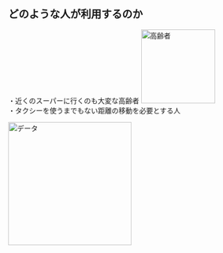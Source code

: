 ## どのような人が利用するのか

・近くのスーパーに行くのも大変な高齢者
<img width="150px" alt="高齢者" src="http://kids.wanpug.com/illust/illust2242.png"> <br>
・タクシーを使うまでもない距離の移動を必要とする人


<img width="250px" alt="データ" src="http://www.garbagenews.com/img18/gn-20180708-01.gif">
